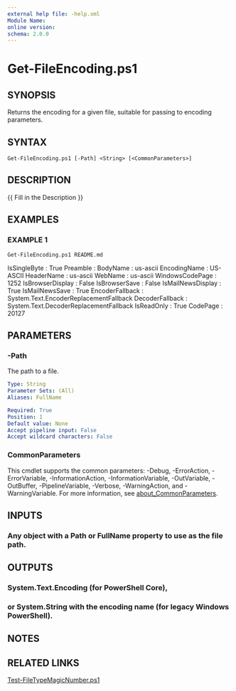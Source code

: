 ```yaml
---
external help file: -help.xml
Module Name:
online version:
schema: 2.0.0
---
```


# Get-FileEncoding.ps1

## SYNOPSIS
Returns the encoding for a given file, suitable for passing to encoding parameters.

## SYNTAX

```
Get-FileEncoding.ps1 [-Path] <String> [<CommonParameters>]
```

## DESCRIPTION
{{ Fill in the Description }}

## EXAMPLES

### EXAMPLE 1
```
Get-FileEncoding.ps1 README.md
```

IsSingleByte      : True
Preamble          :
BodyName          : us-ascii
EncodingName      : US-ASCII
HeaderName        : us-ascii
WebName           : us-ascii
WindowsCodePage   : 1252
IsBrowserDisplay  : False
IsBrowserSave     : False
IsMailNewsDisplay : True
IsMailNewsSave    : True
EncoderFallback   : System.Text.EncoderReplacementFallback
DecoderFallback   : System.Text.DecoderReplacementFallback
IsReadOnly        : True
CodePage          : 20127

## PARAMETERS

### -Path
The path to a file.

```yaml
Type: String
Parameter Sets: (All)
Aliases: FullName

Required: True
Position: 1
Default value: None
Accept pipeline input: False
Accept wildcard characters: False
```

### CommonParameters
This cmdlet supports the common parameters: -Debug, -ErrorAction, -ErrorVariable, -InformationAction, -InformationVariable, -OutVariable, -OutBuffer, -PipelineVariable, -Verbose, -WarningAction, and -WarningVariable. For more information, see [about_CommonParameters](http://go.microsoft.com/fwlink/?LinkID=113216).

## INPUTS

### Any object with a Path or FullName property to use as the file path.
## OUTPUTS

### System.Text.Encoding (for PowerShell Core),
### or System.String with the encoding name (for legacy Windows PowerShell).
## NOTES

## RELATED LINKS

[Test-FileTypeMagicNumber.ps1]()

